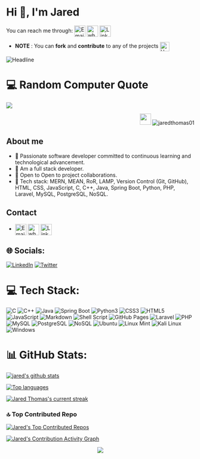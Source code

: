 # Hi 👋, I'm Jared
 You can reach me through: <a href="mailto:dev.jaredthomas570j@gmail.com" title="Email"><img alt="Email" src="https://img.shields.io/badge/Gmail-D14836?style=for-the-badge&logo=gmail&logoColor=white" height="30" align="center"/></a> <a href="https://wa.me/254715661280" title="Whatsapp"><img alt="whatsapp"  src="https://img.shields.io/badge/WhatsApp-25D366?style=for-the-badge&logo=whatsapp&logoColor=white" height="30" align="center"/></a> <a href="https://www.linkedin.com/in/jared-thomas570/"><img  alt="LinkedIn" title="LinkedIn" src="https://img.shields.io/static/v1?message=LinkedIn&logo=linkedin&label=&color=0077B5&logoColor=white&labelColor=&style=for-the-badge" height="30" align="center" /></a> 
- **NOTE** : You can **fork** and **contribute** to any of the projects <img src="https://raw.githubusercontent.com/Tarikul-Islam-Anik/Animated-Fluent-Emojis/master/Emojis/Hand%20gestures/Handshake.png" alt="Handshake" width="25" height="25" align="center" />

<img src="https://readme-typing-svg.herokuapp.com?color=0000FF&size=32&center=true&vCenter=true&width=600&height=50&lines=Hi+there+I'm+Jared+Thomas+%F0%9F%91%8B%3B%F0%9F%91%A8%E2%80%8D%F0%9F%92%BB+++Full-Stack+Developer%3BFullstack+developer%3BProblem+Solver%3BCodebase%3A++Stable+" alt="Headline" />

# 💻 Random Computer Quote
![](https://quotes-github-readme.vercel.app/api?type=horizontal&theme=tokyonight&category=computer)

<!-- ![GitHub Activity Graph](https://activity-graph.herokuapp.com/graph?username=jaredthomas01&bg_color=1d2a3a&color=5BCDEC&line=5BCDEC&point=FFFFFF&hide_border=true) -->

<p align="right">
  <img src="https://media.giphy.com/media/WUlplcMpOCEmTGBtBW/giphy.gif" width="30">
  <img src="https://komarev.com/ghpvc/?username=jaredthomas01&label=Profile%20views&color=0e75b6&style=flat" alt="jaredthomas01" />
</p>

## **About me**
- 🌱 Passionate software developer committed to continuous learning and technological advancement.
- 🔭 Am a full stack developer.
- 👯 Open to Open to project collaborations.
- 💬 Tech stack: MERN, MEAN, RoR, LAMP, Version Control (Git, GitHub), HTML, CSS, JavaScript, C, C++, Java, Spring Boot, Python, PHP, Laravel, MySQL, PostgreSQL, NoSQL.

## Contact
- <a href="mailto:dev.jaredthomas570j@gmail.com" title="Email"><img alt="Email" src="https://img.shields.io/badge/Gmail-D14836?style=for-the-badge&logo=gmail&logoColor=white" height="30" align="center"/></a> <a href="https://wa.me/254715661280" title="Whatsapp"><img alt="whatsapp"  src="https://img.shields.io/badge/WhatsApp-25D366?style=for-the-badge&logo=whatsapp&logoColor=white" height="30" align="center"/></a> <a href="https://www.linkedin.com/in/jared-thomas570/"><img  alt="LinkedIn" title="LinkedIn" src="https://img.shields.io/static/v1?message=LinkedIn&logo=linkedin&label=&color=0077B5&logoColor=white&labelColor=&style=for-the-badge" height="30" align="center" /></a> 
## 🌐 Socials:
 [![LinkedIn](https://img.shields.io/badge/LinkedIn-%230077B5.svg?logo=linkedin&logoColor=white)](https://www.linkedin.com/in/jared-thomas570/)
 [![Twitter](https://img.shields.io/badge/Twitter-%231DA1F2.svg?logo=Twitter&logoColor=white)](https://twitter.com/jinela)

# 💻 Tech Stack:
![C](https://img.shields.io/badge/c-%2300599C.svg?style=for-the-badge&logo=c&logoColor=white) 
![C++](https://img.shields.io/badge/c++-%2300599C.svg?style=for-the-badge&logo=c%2B%2B&logoColor=white)
![Java](https://img.shields.io/badge/java-%23007396.svg?style=for-the-badge&logo=java&logoColor=white)
![Spring Boot](https://img.shields.io/badge/spring%20boot-%236DB33F.svg?style=for-the-badge&logo=spring&logoColor=white)
![Python3](https://img.shields.io/badge/python3-%233776AB.svg?style=for-the-badge&logo=python&logoColor=white)
![CSS3](https://img.shields.io/badge/css3-%231572B6.svg?style=for-the-badge&logo=css3&logoColor=white)
![HTML5](https://img.shields.io/badge/html5-%23E34F26.svg?style=for-the-badge&logo=html5&logoColor=white)
![JavaScript](https://img.shields.io/badge/javascript-%23323330.svg?style=for-the-badge&logo=javascript&logoColor=%23F7DF1E)
![Markdown](https://img.shields.io/badge/markdown-%23000000.svg?style=for-the-badge&logo=markdown&logoColor=white)
![Shell Script](https://img.shields.io/badge/shell_script-%23121011.svg?style=for-the-badge&logo=gnu-bash&logoColor=white)
![GitHub Pages](https://img.shields.io/badge/github%20pages-121013?style=for-the-badge&logo=github&logoColor=white)
![Laravel](https://img.shields.io/badge/laravel-%23FF2D20.svg?style=for-the-badge&logo=laravel&logoColor=white)
![PHP](https://img.shields.io/badge/php-%23777BB4.svg?style=for-the-badge&logo=php&logoColor=white)
![MySQL](https://img.shields.io/badge/mysql-%234479A1.svg?style=for-the-badge&logo=mysql&logoColor=white)
![PostgreSQL](https://img.shields.io/badge/postgresql-%23336791.svg?style=for-the-badge&logo=postgresql&logoColor=white)
![NoSQL](https://img.shields.io/badge/nosql-%234EA94B.svg?style=for-the-badge&logo=mongodb&logoColor=white)
![Ubuntu](https://img.shields.io/badge/ubuntu-E95420?style=for-the-badge&logo=ubuntu&logoColor=white)
![Linux Mint](https://img.shields.io/badge/Linux%20Mint-87CF3E?style=for-the-badge&logo=linuxmint&logoColor=white)
![Kali Linux](https://img.shields.io/badge/Kali_Linux-557C94?style=for-the-badge&logo=kali-linux&logoColor=white)
![Windows](https://img.shields.io/badge/Windows-0078D6?style=for-the-badge&logo=windows&logoColor=white)

# 📊 GitHub Stats:

 [![jared's github stats](https://bad-apple-github-readme.vercel.app/api?username=jaredthomas01&show_icons=true&count_private=true&line_height=20&icon_color=00b3ff&theme=blue-green&title_color=00b3ff)](#)
 
 [![Top languages](https://github-readme-mwendwa.vercel.app/api/top-langs/?username=jaredthomas01&layout=compact&count_private=true&theme=blue-green&title_color=00b3ff)](#)

[![Jared Thomas's current streak](https://streak-stats.demolab.com/?user=jaredthomas01&count_private=true&theme=blue-green&title_color=00b3ff)](#)


### 🔝 Top Contributed Repo
[![Jared's Top Contributed Repos](https://github-contributor-stats.vercel.app/api?username=jaredthomas01&limit=5&theme=blue-green&combine_all_yearly_contributions=true)](#)

[![Jared's Contribution Activity Graph](https://github-readme-activity-graph.vercel.app/graph?username=jaredthomas01&bg_color=ffffff&color=00b3ff&line=00b3ff&point=00b3ff&area=true&hide_border=true)](#)

<p align="center">
     <img src="https://capsule-render.vercel.app/api?type=waving&color=gradient&height=100&section=footer"/>
</p>
